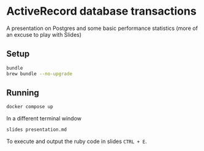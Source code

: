 # ActiveRecord database transactions

A presentation on Postgres and some basic performance statistics (more of an excuse to play with Slides)

## Setup

```sh
bundle
brew bundle --no-upgrade
```

## Running

```sh
docker compose up
```

In a different terminal window

```sh
slides presentation.md
```

To execute and output the ruby code in slides `CTRL + E`.

